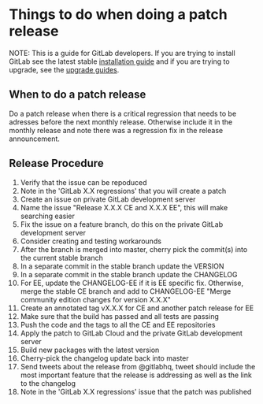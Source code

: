 # Things to do when doing a patch release

NOTE: This is a guide for GitLab developers. If you are trying to install GitLab see the latest stable [installation guide](install/installation.md) and if you are trying to upgrade, see the [upgrade guides](update).

## When to do a patch release

Do a patch release when there is a critical regression that needs to be adresses before the next monthly release.
Otherwise include it in the monthly release and note there was a regression fix in the release announcement.

## Release Procedure

1. Verify that the issue can be repoduced
1. Note in the 'GitLab X.X regressions' that you will create a patch
1. Create an issue on private GitLab development server
1. Name the issue "Release X.X.X CE and X.X.X EE", this will make searching easier
1. Fix the issue on a feature branch, do this on the private GitLab development server
1. Consider creating and testing workarounds
1. After the branch is merged into master, cherry pick the commit(s) into the current stable branch
1. In a separate commit in the stable branch update the VERSION
1. In a separate commit in the stable branch update the CHANGELOG
1. For EE, update the CHANGELOG-EE if it is EE specific fix. Otherwise, merge the stable CE branch and add to CHANGELOG-EE "Merge community edition changes for version X.X.X"
1. Create an annotated tag vX.X.X for CE and another patch release for EE
1. Make sure that the build has passed and all tests are passing
1. Push the code and the tags to all the CE and EE repositories
1. Apply the patch to GitLab Cloud and the private GitLab development server
1. Build new packages with the latest version
1. Cherry-pick the changelog update back into master
1. Send tweets about the release from @gitlabhq, tweet should include the most important feature that the release is addressing as well as the link to the changelog
1. Note in the 'GitLab X.X regressions' issue that the patch was published
